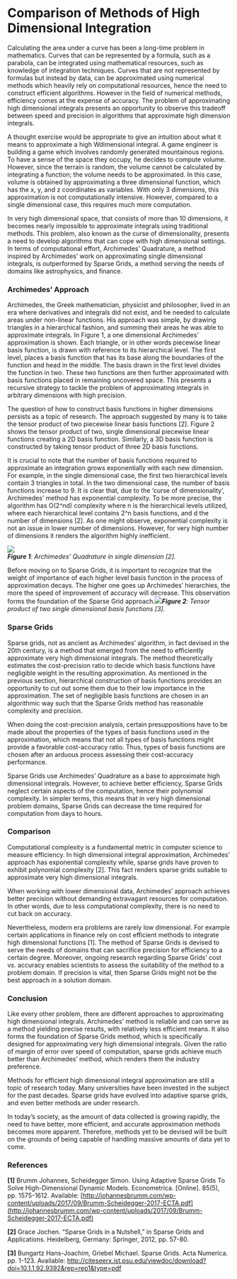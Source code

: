 # Comparison of Methods of High Dimensional Integration


Calculating the area under a curve has been a long-time problem in mathematics. Curves that can be represented by a formula, such as a parabola, can be integrated using mathematical resources, such as knowledge of integration techniques. Curves that are not represented by formulas but instead by data, can be approximated using numerical methods which heavily rely on computational resources, hence the need to construct efficient algorithms. However in the field of numerical methods, efficiency comes at the expense of accuracy. The problem of approximating high dimensional integrals presents an opportunity to observe this tradeoff between speed and precision in algorithms that approximate high dimension integrals.

  

A thought exercise would be appropriate to give an intuition about what it means to approximate a high Wdimensional integral. A game engineer is building a game which involves randomly generated mountainous regions. To have a sense of the space they occupy, he decides to compute volume. However, since the terrain is random, the volume cannot be calculated by integrating a function; the volume needs to be approximated. In this case, volume is obtained by approximating a three dimensional function, which has the x, y, and z coordinates as variables. With only 3 dimensions, this approximation is not computationally intensive. However, compared to a single dimensional case, this requires much more computation.

  

In very high dimensional space, that consists of more than 10 dimensions, it becomes nearly impossible to approximate integrals using traditional methods. This problem, also known as the curse of dimensionality, presents a need to develop algorithms that can cope with high dimensional settings. In terms of computational effort, Archimedes’ Quadrature, a method inspired by Archimedes’ work on approximating single dimensional integrals, is outperformed by Sparse Grids, a method serving the needs of domains like astrophysics, and finance.

### Archimedes’ Approach
    

Archimedes, the Greek mathematician, physicist and philosopher, lived in an era where derivatives and integrals did not exist, and he needed to calculate areas under non-linear functions. His approach was simple, by drawing triangles in a hierarchical fashion, and summing their areas he was able to approximate integrals. In Figure 1, a one dimensional Archimedes’ approximation is shown. Each triangle, or in other words piecewise linear basis function, is drawn with reference to its hierarchical level. The first level, places a basis function that has its base along the boundaries of the function and head in the middle. The basis drawn in the first level divides the function in two. These two functions are then further approximated with basis functions placed in remaining uncovered space. This presents a recursive strategy to tackle the problem of approximating integrals in arbitrary dimensions with high precision.

  

The question of how to construct basis functions in higher dimensions persists as a topic of research. The approach suggested by many is to take the tensor product of two piecewise linear basis functions [2]. Figure 2 shows the tensor product of two, single dimensional piecewise linear functions creating a 2D basis function. Similarly, a 3D basis function is constructed by taking tensor product of three 2D basis functions.

  

It is crucial to note that the number of basis functions required to approximate an integration grows exponentially with each new dimension. For example, in the single dimensional case, the first two hierarchical levels contain 3 triangles in total. In the two dimensional case, the number of basis functions increase to 9. It is clear that, due to the ‘curse of dimensionality‘, Archimedes’ method has exponential complexity. To be more precise, the algorithm has O(2^nd) complexity where n is the hierarchical levels utilized, where each hierarchical level contains 2^n basis functions, and d the number of dimensions [2]. As one might observe, exponential complexity is not an issue in lower number of dimensions. However, for very high number of dimensions it renders the algorithm highly inefficient.

  
![](https://lh3.googleusercontent.com/p2bv8H10IBMI2GVJg6Zv3szTKzFwzQThSyTYBfUZhHP6iSjQASC-EvOVAN2N9TLorxLYoKx8y-3P4luhkpeUIhQ9gO0Y2DURPha8yufDLnOjyYxcKLlUnchoCOQ1X3TqNArtJG2nBssUQ8cdFA)  
 ***Figure 1**: Archimedes' Quadrature in single dimension [2].*

Before moving on to Sparse Grids, it is important to recognize that the weight of importance of each higher level basis function in the process of approximation decays. The higher one goes up Archimedes’ hierarchies, the more the speed of improvement of accuracy will decrease. This observation forms the foundation of the Sparse Grid approach.![](https://lh6.googleusercontent.com/gAGgW3V5rAxEgrmyceSR8Hbb9O3ykbvGw_3JwnQwYWbvnegCkfbYiZJa0k6_PgPX88ZLGAiGt1h_ft2-7VmVvNae6kkLQ3KHNCgirFocl76xpB6WxLhy6myuQ9DFpD7l-L98y2tXLyJMjy0lFQ)***Figure 2**: Tensor product of two single dimensional basis functions [3].* 

### Sparse Grids
    

Sparse grids, not as ancient as Archimedes’ algorithm, in fact devised in the 20th century, is a method that emerged from the need to efficiently approximate very high dimensional integrals. The method theoretically estimates the cost-precision ratio to decide which basis functions have negligible weight in the resulting approximation. As mentioned in the previous section, hierarchical construction of basis functions provides an opportunity to cut out some them due to their low importance in the approximation. The set of negligible basis functions are chosen in an algorithmic way such that the Sparse Grids method has reasonable complexity and precision.

  

When doing the cost-precision analysis, certain presuppositions have to be made about the properties of the types of basis functions used in the approximation, which means that not all types of basis functions might provide a favorable cost-accuracy ratio. Thus, types of basis functions are chosen after an arduous process assessing their cost-accuracy performance.

  

Sparse Grids use Archimedes’ Quadrature as a base to approximate high dimensional integrals. However, to achieve better efficiency, Sparse Grids neglect certain aspects of the computation, hence their polynomial complexity. In simpler terms, this means that in very high dimensional problem domains, Sparse Grids can decrease the time required for computation from days to hours.

### Comparison
    

Computational complexity is a fundamental metric in computer science to measure efficiency. In high dimensional integral approximation, Archimedes’ approach has exponential complexity while, sparse grids have proven to exhibit polynomial complexity [2]. This fact renders sparse grids suitable to approximate very high dimensional integrals.

  

When working with lower dimensional data, Archimedes’ approach achieves better precision without demanding extravagant resources for computation. In other words, due to less computational complexity, there is no need to cut back on accuracy.

  

Nevertheless, modern era problems are rarely low dimensional. For example certain applications in finance rely on cost efficient methods to integrate high dimensional functions [1]. The method of Sparse Grids is devised to serve the needs of domains that can sacrifice precision for efficiency to a certain degree. Moreover, ongoing research regarding Sparse Grids’ cost vs. accuracy enables scientists to assess the suitability of the method to a problem domain. If precision is vital, then Sparse Grids might not be the best approach in a solution domain.

### Conclusion
    

Like every other problem, there are different approaches to approximating high dimensional integrals. Archimedes’ method is reliable and can serve as a method yielding precise results, with relatively less efficient means. It also forms the foundation of Sparse Grids method, which is specifically designed for approximating very high dimensional integrals. Given the ratio of margin of error over speed of computation, sparse grids achieve much better than Archimedes’ method, which renders them the industry preference.

  

Methods for efficient high dimensional integral approximation are still a topic of research today. Many universities have been invested in the subject for the past decades. Sparse grids have evolved into adaptive sparse grids, and even better methods are under research.

  

In today’s society, as the amount of data collected is growing rapidly, the need to have better, more efficient, and accurate approximation methods becomes more apparent. Therefore, methods yet to be devised will be built on the grounds of being capable of handling massive amounts of data yet to come.

### References

**[1]** Brumm Johannes, Scheidegger Simon. Using Adaptive Sparse Grids To Solve High-Dimensional Dynamic Models. Econometrica. [Online]. 85(5), pp. 1575-1612. Available: [http://johannesbrumm.com/wp-content/uploads/2017/09/Brumm-Scheidegger-2017-ECTA.pdf](http://johannesbrumm.com/wp-content/uploads/2017/09/Brumm-Scheidegger-2017-ECTA.pdf)
    
**[2]** Grace Jochen. “Sparse Grids in a Nutshell,” in Sparse Grids and Applications. Heidelberg, Germany: Springer, 2012, pp. 57-80.
    
**[3]** Bungartz Hans-Joachim, Griebel Michael. Sparse Grids. Acta Numerica. pp. 1-123. Available: http://citeseerx.ist.psu.edu/viewdoc/download?doi=10.1.1.92.9392&rep=rep1&type=pdf
